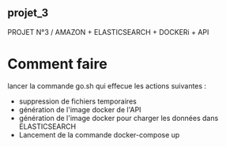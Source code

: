 ## projet_3
PROJET N°3 / AMAZON + ELASTICSEARCH + DOCKERi + API


# Comment faire 
lancer la commande go.sh qui effecue les actions suivantes :
* suppression de fichiers temporaires
* génération de l'image docker de l'API
* génération de l'image docker pour charger les données dans ELASTICSEARCH
* Lancement de la commande docker-compose up 
 
